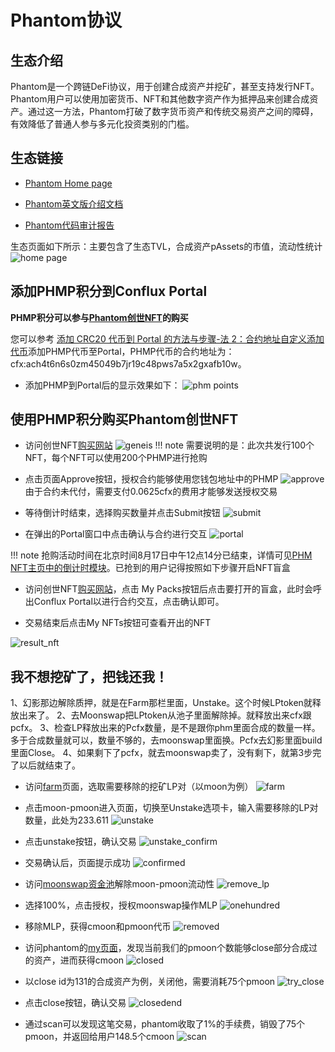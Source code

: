 # Phantom协议



## 生态介绍

Phantom是一个跨链DeFi协议，用于创建合成资产并挖矿，甚至支持发行NFT。Phantom用户可以使用加密货币、NFT和其他数字资产作为抵押品来创建合成资产。通过这一方法，Phantom打破了数字货币资产和传统交易资产之间的障碍，有效降低了普通人参与多元化投资类别的门槛。



## 生态链接

- [Phantom Home page](https://cfx.phm.finance/)

- [Phantom英文版介绍文档](https://docs.phm.finance/)

- [Phantom代码审计报告](https://www.certik.org/projects/phantom)

生态页面如下所示：主要包含了生态TVL，合成资产pAssets的市值，流动性统计
![home page](./figure/微信截图_20210815105446.png)

## 添加PHMP积分到Conflux Portal

**PHMP积分可以参与[Phantom创世NFT](https://nft.phm.finance/detail?symbol=Genius%20NFT)的购买**

您可以参考 [添加 CRC20 代币到 Portal 的方法与步骤-法 2：合约地址自定义添加代币](https://conflux-wiki.github.io/conflux-wiki/development/add-token-to-portal/#2)添加PHMP代币至Portal，PHMP代币的合约地址为：cfx:ach4t6n6s0zm45049b7jr19c48pws7a5x2gxafb10w。

- 添加PHMP到Portal后的显示效果如下：
![phm points](./figure/微信图片_20210815101619.png)

## 使用PHMP积分购买Phantom创世NFT
- 访问创世NFT[购买网站](https://nft.phm.finance/detail?symbol=Genius%20NFT)
![geneis](./figure/微信截图_20210816070527.png)
!!! note
	需要说明的是：此次共发行100个NFT，每个NFT可以使用200个PHMP进行抢购

- 点击页面Approve按钮，授权合约能够使用您钱包地址中的PHMP
![approve](./figure/微信截图_20210816071044.png)
由于合约未代付，需要支付0.0625cfx的费用才能够发送授权交易

- 等待倒计时结束，选择购买数量并点击Submit按钮
![submit](./figure/微信截图_20210816071346.png)

- 在弹出的Portal窗口中点击确认与合约进行交互
![portal](./figure/微信截图_20210816071540.png)

!!! note
	抢购活动时间在北京时间8月17日中午12点14分已结束，详情可见[PHM NFT主页中的倒计时模块](https://nft.phm.finance/)。已抢到的用户记得按照如下步骤开启NFT盲盒

- 访问创世NFT[购买网站](https://nft.phm.finance/detail?symbol=Genius%20NFT)，点击 My Packs按钮后点击要打开的盲盒，此时会呼出Conflux Portal以进行合约交互，点击确认即可。

- 交易结束后点击My NFTs按钮可查看开出的NFT

![result_nft](./figure/微信截图_20210818140949.png)

## 我不想挖矿了，把钱还我！

1、幻影那边解除质押，就是在Farm那栏里面，Unstake。这个时候LPtoken就释放出来了。
2、去Moonswap把LPtoken从池子里面解除掉。就释放出来cfx跟pcfx。
3、检查LP释放出来的Pcfx数量，是不是跟你phm里面合成的数量一样。多于合成数量就可以，数量不够的，去moonswap里面换。Pcfx去幻影里面build里面Close。
4、如果剩下了pcfx，就去moonswap卖了，没有剩下，就第3步完了以后就结束了。

- 访问[farm](https://cfx.phm.finance/farm)页面，选取需要移除的挖矿LP对（以moon为例）
![farm](./figure/微信截图_20210831173117.png)

- 点击moon-pmoon进入页面，切换至Unstake选项卡，输入需要移除的LP对数量，此处为233.611
![unstake](./figure/微信截图_20210901221232.png)

- 点击unstake按钮，确认交易
![unstake_confirm](./figure/微信截图_20210901221306.png)

- 交易确认后，页面提示成功
![confirmed](./figure/微信截图_20210901221335.png)

- 访问[moonswap资金池](https://moonswap.fi/exchange/pool)解除moon-pmoon流动性
![remove_lp](./figure/微信截图_20210901221513.png)

- 选择100%，点击授权，授权moonswap操作MLP
![onehundred](./figure/微信截图_20210901221638.png)

- 移除MLP，获得cmoon和pmoon代币
![removed](./figure/微信截图_20210901221747.png)

- 访问phantom的[my页面](https://cfx.phm.finance/my)，发现当前我们的pmoon个数能够close部分合成过的资产，进而获得cmoon
![closed](./figure/微信截图_20210901221933.png)

- 以close id为131的合成资产为例，关闭他，需要消耗75个pmoon
![try_close](./figure/微信截图_20210901222146.png)

- 点击close按钮，确认交易
![closedend](./figure/微信截图_20210901222215.png)

- 通过scan可以发现这笔交易，phantom收取了1%的手续费，销毁了75个pmoon，并返回给用户148.5个cmoon
![scan](./figure/微信截图_20210901222339.png)


